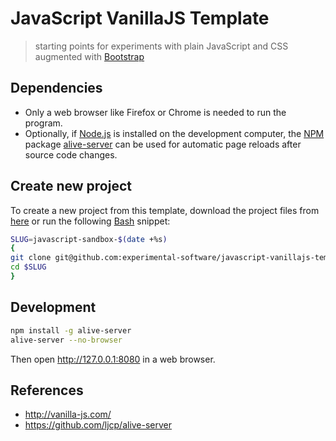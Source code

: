 # JavaScript VanillaJS Template

> starting points for experiments with plain JavaScript and CSS augmented with [Bootstrap](https://getbootstrap.com/)

## Dependencies

- Only a web browser like Firefox or Chrome is needed to run the program.
- Optionally, if [Node.js](https://nodejs.org/en) is installed on the development computer, the [NPM](https://www.npmjs.com) package [alive-server](https://www.npmjs.com/package/alive-server) can be used for automatic page reloads after source code changes.

## Create new project

To create a new project from this template, download the project files from [here](https://github.com/experimental-software/javascript-vanillajs-template/archive/refs/heads/master.zip) or run the following [Bash](https://tldp.org/LDP/Bash-Beginners-Guide/html/) snippet:

```sh
SLUG=javascript-sandbox-$(date +%s)
{
git clone git@github.com:experimental-software/javascript-vanillajs-template.git $SLUG
cd $SLUG
}
```

## Development

```sh
npm install -g alive-server
alive-server --no-browser
```

Then open http://127.0.0.1:8080 in a web browser.

## References

- http://vanilla-js.com/
- https://github.com/ljcp/alive-server

